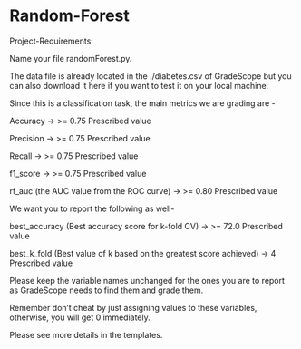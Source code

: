 # Random-Forest

Project-Requirements:

Name your file randomForest.py.

The data file is already located in the ./diabetes.csv of GradeScope but you can also download it here if you want to test it on your local machine. 

Since this is a classification task, the main metrics we are grading are - 

Accuracy → >= 0.75 Prescribed value

Precision → >= 0.75 Prescribed value

Recall → >= 0.75 Prescribed value

f1_score  → >= 0.75 Prescribed value

rf_auc (the AUC value from the ROC curve) → >= 0.80 Prescribed value

We want you to report the following as well- 

best_accuracy (Best accuracy score for k-fold CV) → >= 72.0 Prescribed value

best_k_fold (Best value of k based on the greatest score achieved) → 4 Prescribed value

Please keep the variable names unchanged for the ones you are to report as GradeScope needs to find them and grade them.

Remember don’t cheat by just assigning values to these variables, otherwise, you will get 0 immediately. 

Please see more details in the templates.

